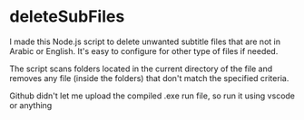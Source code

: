 # deleteSubFiles

I made this Node.js script to delete unwanted subtitle files that are not in Arabic or English. It's easy to configure for other type of files if needed.

The script scans folders located in the current directory of the file and removes any file (inside the folders) that don't match the specified criteria.

Github didn't let me upload the compiled .exe run file, so run it using vscode or anything
